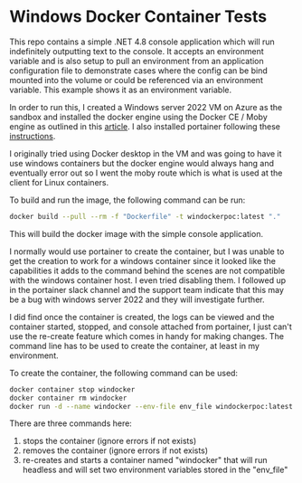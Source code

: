 # Windows Docker Container Tests

This repo contains a simple .NET 4.8 console application which will run indefinitely outputting text to the console.  It accepts an environment variable and is also setup to pull an environment from an application configuration file to demonstrate cases where the config can be bind mounted into the volume or could be referenced via an environment variable.  This example shows it as an environment variable.

In order to run this, I created a Windows server 2022 VM on Azure as the sandbox and installed the docker engine using the Docker CE / Moby engine as outlined in this [article](https://learn.microsoft.com/en-us/virtualization/windowscontainers/quick-start/set-up-environment?tabs=dockerce&utm_source=pocket_saves#windows-server-10). I also installed portainer following these [instructions](https://docs.portainer.io/v/2.15/start/install/server/docker/wcs).

I originally tried using Docker desktop in the VM and was going to have it use windows containers but the docker engine would always hang and eventually error out so I went the moby route which is what is used at the client for Linux containers.

To build and run the image, the following command can be run:

``` sh
docker build --pull --rm -f "Dockerfile" -t windockerpoc:latest "." 
```

This will build the docker image with the simple console application.

I normally would use portainer to create the container, but I was unable to get the creation to work for a windows container since it looked like the capabilities it adds to the command behind the scenes are not compatible with the windows container host.  I even tried disabling them.  I followed up in the portainer slack channel and the support team indicate that this may be a bug with windows server 2022 and they will investigate further.

I did find once the container is created, the logs can be viewed and the container started, stopped, and console attached from portainer, I just can't use the re-create feature which comes in handy for making changes.  The command line has to be used to create the container, at least in my environment.

To create the container, the following command can be used:

``` sh
docker container stop windocker
docker container rm windocker
docker run -d --name windocker --env-file env_file windockerpoc:latest
```

There are three commands here:
1. stops the container (ignore errors if not exists)
1. removes the container (ignore errors if not exists)
1. re-creates and starts a container named "windocker" that will run headless and will set two environment variables stored in the "env_file"
